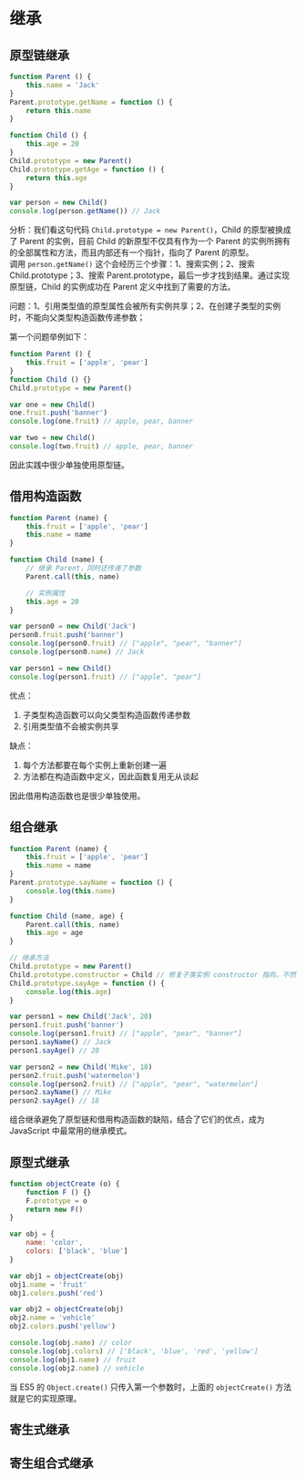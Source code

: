 # 继承

## 原型链继承
```js
function Parent () {
    this.name = 'Jack'
}
Parent.prototype.getName = function () {
    return this.name
}

function Child () {
    this.age = 20
}
Child.prototype = new Parent()
Child.prototype.getAge = function () {
    return this.age
}

var person = new Child()
console.log(person.getName()) // Jack
```

分析：我们看这句代码 `Child.prototype = new Parent()`，Child 的原型被换成了 Parent 的实例，目前 Child 的新原型不仅具有作为一个 Parent 的实例所拥有的全部属性和方法，而且内部还有一个指针，指向了 Parent 的原型。  
调用 `person.getName()` 这个会经历三个步骤：1、搜索实例；2、搜索 Child.prototype；3、搜索 Parent.prototype，最后一步才找到结果。通过实现原型链，Child 的实例成功在 Parent 定义中找到了需要的方法。

问题：1、引用类型值的原型属性会被所有实例共享；2、在创建子类型的实例时，不能向父类型构造函数传递参数；

第一个问题举例如下：
```js
function Parent () {
    this.fruit = ['apple', 'pear']
}
function Child () {}
Child.prototype = new Parent()

var one = new Child()
one.fruit.push('banner')
console.log(one.fruit) // apple, pear, banner

var two = new Child()
console.log(two.fruit) // apple, pear, banner
```
因此实践中很少单独使用原型链。

## 借用构造函数
```js
function Parent (name) {
    this.fruit = ['apple', 'pear']
    this.name = name
}

function Child (name) {
    // 继承 Parent，同时还传递了参数
    Parent.call(this, name)

    // 实例属性
    this.age = 20
}

var person0 = new Child('Jack')
person0.fruit.push('banner')
console.log(person0.fruit) // ["apple", "pear", "banner"]
console.log(person0.name) // Jack

var person1 = new Child()
console.log(person1.fruit) // ["apple", "pear"]
```

优点：
1. 子类型构造函数可以向父类型构造函数传递参数
2. 引用类型值不会被实例共享

缺点：
1. 每个方法都要在每个实例上重新创建一遍
2. 方法都在构造函数中定义，因此函数复用无从谈起

因此借用构造函数也是很少单独使用。

## 组合继承
```js
function Parent (name) {
    this.fruit = ['apple', 'pear']
    this.name = name
}
Parent.prototype.sayName = function () {
    console.log(this.name)
}

function Child (name, age) {
    Parent.call(this, name)
    this.age = age
}

// 继承方法
Child.prototype = new Parent()
Child.prototype.constructor = Child // 修复子类实例 constructor 指向，不然会指向 Parent
Child.prototype.sayAge = function () {
    console.log(this.age)
}

var person1 = new Child('Jack', 20)
person1.fruit.push('banner')
console.log(person1.fruit) // ["apple", "pear", "banner"]
person1.sayName() // Jack
person1.sayAge() // 20

var person2 = new Child('Mike', 18)
person2.fruit.push('watermelon')
console.log(person2.fruit) // ["apple", "pear", "watermelon"]
person2.sayName() // Mike
person2.sayAge() // 18
```

组合继承避免了原型链和借用构造函数的缺陷，结合了它们的优点，成为 JavaScript 中最常用的继承模式。

## 原型式继承
```js
function objectCreate (o) {
    function F () {}
    F.prototype = o
    return new F()
}

var obj = {
    name: 'color',
    colors: ['black', 'blue']
}

var obj1 = objectCreate(obj)
obj1.name = 'fruit'
obj1.colors.push('red')

var obj2 = objectCreate(obj)
obj2.name = 'vehicle'
obj2.colors.push('yellow')

console.log(obj.name) // color
console.log(obj.colors) // ['black', 'blue', 'red', 'yellow']
console.log(obj1.name) // fruit
console.log(obj2.name) // vehicle
```

当 ES5 的 `Object.create()` 只传入第一个参数时，上面的 `objectCreate()` 方法就是它的实现原理。

## 寄生式继承

## 寄生组合式继承